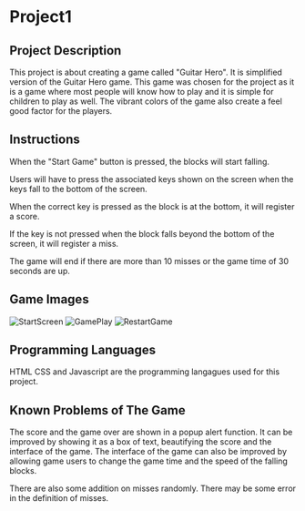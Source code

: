 # Project1

## Project Description

This project is about creating a game called "Guitar Hero". It is simplified version of the Guitar Hero game. This game was chosen for the project as it is a game where most people will know how to play and it is simple for children to play as well. The vibrant colors of the game also create a feel good factor for the players.

## Instructions

When the "Start Game" button is pressed, the blocks will start falling.

Users will have to press the associated keys shown on the screen when the keys fall to the bottom of the screen.

When the correct key is pressed as the block is at the bottom, it will register a score.

If the key is not pressed when the block falls beyond the bottom of the screen, it will register a miss.

The game will end if there are more than 10 misses or the game time of 30 seconds are up.

## Game Images

![StartScreen](https://i.ibb.co/3YTJ60Y/Screenshot-2022-06-09-at-3-33-51-PM.png)
![GamePlay](https://i.ibb.co/wBHmWrf/Screenshot-2022-06-09-at-4-03-05-PM.png)
![RestartGame](https://i.ibb.co/VSy51NH/Screenshot-2022-06-09-at-4-04-50-PM.png)

## Programming Languages

HTML CSS and Javascript are the programming langagues used for this project.

## Known Problems of The Game

The score and the game over are shown in a popup alert function. It can be improved by showing it as a box of text, beautifying the score and the interface of the game. The interface of the game can also be improved by allowing game users to change the game time and the speed of the falling blocks.

There are also some addition on misses randomly. There may be some error in the definition of misses. 
